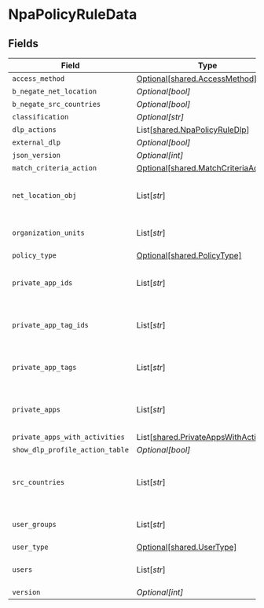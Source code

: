 # NpaPolicyRuleData


## Fields

| Field                                                                                      | Type                                                                                       | Required                                                                                   | Description                                                                                | Example                                                                                    |
| ------------------------------------------------------------------------------------------ | ------------------------------------------------------------------------------------------ | ------------------------------------------------------------------------------------------ | ------------------------------------------------------------------------------------------ | ------------------------------------------------------------------------------------------ |
| `access_method`                                                                            | [Optional[shared.AccessMethod]](../../models/shared/accessmethod.md)                       | :heavy_minus_sign:                                                                         | N/A                                                                                        |                                                                                            |
| `b_negate_net_location`                                                                    | *Optional[bool]*                                                                           | :heavy_minus_sign:                                                                         | N/A                                                                                        |                                                                                            |
| `b_negate_src_countries`                                                                   | *Optional[bool]*                                                                           | :heavy_minus_sign:                                                                         | N/A                                                                                        |                                                                                            |
| `classification`                                                                           | *Optional[str]*                                                                            | :heavy_minus_sign:                                                                         | N/A                                                                                        |                                                                                            |
| `dlp_actions`                                                                              | List[[shared.NpaPolicyRuleDlp](../../models/shared/npapolicyruledlp.md)]                   | :heavy_minus_sign:                                                                         | N/A                                                                                        |                                                                                            |
| `external_dlp`                                                                             | *Optional[bool]*                                                                           | :heavy_minus_sign:                                                                         | N/A                                                                                        |                                                                                            |
| `json_version`                                                                             | *Optional[int]*                                                                            | :heavy_minus_sign:                                                                         | N/A                                                                                        | 3                                                                                          |
| `match_criteria_action`                                                                    | [Optional[shared.MatchCriteriaAction]](../../models/shared/matchcriteriaaction.md)         | :heavy_minus_sign:                                                                         | N/A                                                                                        |                                                                                            |
| `net_location_obj`                                                                         | List[*str*]                                                                                | :heavy_minus_sign:                                                                         | N/A                                                                                        | [<br/>"190.123.150.10",<br/>"190.218.0.0/16"<br/>]                                         |
| `organization_units`                                                                       | List[*str*]                                                                                | :heavy_minus_sign:                                                                         | N/A                                                                                        | [<br/>"engineering/qa"<br/>]                                                               |
| `policy_type`                                                                              | [Optional[shared.PolicyType]](../../models/shared/policytype.md)                           | :heavy_minus_sign:                                                                         | N/A                                                                                        |                                                                                            |
| `private_app_ids`                                                                          | List[*str*]                                                                                | :heavy_minus_sign:                                                                         | N/A                                                                                        | [<br/>"100",<br/>"201"<br/>]                                                               |
| `private_app_tag_ids`                                                                      | List[*str*]                                                                                | :heavy_minus_sign:                                                                         | N/A                                                                                        | [<br/>"1",<br/>"2"<br/>]                                                                   |
| `private_app_tags`                                                                         | List[*str*]                                                                                | :heavy_minus_sign:                                                                         | N/A                                                                                        | [<br/>"tag1",<br/>"tag2"<br/>]                                                             |
| `private_apps`                                                                             | List[*str*]                                                                                | :heavy_minus_sign:                                                                         | N/A                                                                                        | [<br/>"app1",<br/>"app2"<br/>]                                                             |
| `private_apps_with_activities`                                                             | List[[shared.PrivateAppsWithActivities](../../models/shared/privateappswithactivities.md)] | :heavy_minus_sign:                                                                         | N/A                                                                                        |                                                                                            |
| `show_dlp_profile_action_table`                                                            | *Optional[bool]*                                                                           | :heavy_minus_sign:                                                                         | N/A                                                                                        |                                                                                            |
| `src_countries`                                                                            | List[*str*]                                                                                | :heavy_minus_sign:                                                                         | N/A                                                                                        | [<br/>"US",<br/>"AF",<br/>"CN"<br/>]                                                       |
| `user_groups`                                                                              | List[*str*]                                                                                | :heavy_minus_sign:                                                                         | N/A                                                                                        | [<br/>"usergroup/group1"<br/>]                                                             |
| `user_type`                                                                                | [Optional[shared.UserType]](../../models/shared/usertype.md)                               | :heavy_minus_sign:                                                                         | N/A                                                                                        |                                                                                            |
| `users`                                                                                    | List[*str*]                                                                                | :heavy_minus_sign:                                                                         | N/A                                                                                        | [<br/>"vphan@netskope.com"<br/>]                                                           |
| `version`                                                                                  | *Optional[int]*                                                                            | :heavy_minus_sign:                                                                         | N/A                                                                                        | 1                                                                                          |